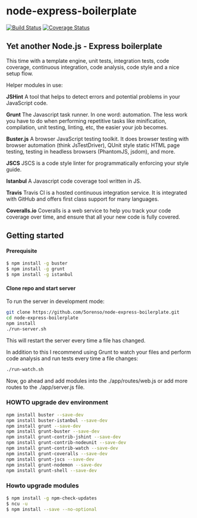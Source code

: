 # node-express-boilerplate
[![Build Status](https://travis-ci.org/5orenso/node-express-boilerplate.svg?branch=master)](https://travis-ci.org/5orenso/node-express-boilerplate)
[![Coverage Status](https://coveralls.io/repos/5orenso/node-express-boilerplate/badge.svg)](https://coveralls.io/r/5orenso/node-express-boilerplate)

## Yet another Node.js - Express boilerplate

This time with a template engine, unit tests, integration tests, code coverage, continuous integration, code analysis, code style and a nice setup flow.

Helper modules in use:

__JSHint__
A tool that helps to detect errors and potential problems in your JavaScript code.

__Grunt__
The Javascript task runner. In one word: automation. The less work you have to do when performing repetitive tasks like minification, compilation, unit testing, linting, etc, the easier your job becomes.

__Buster.js__
A browser JavaScript testing toolkit. It does browser testing with browser automation (think JsTestDriver), QUnit style static HTML page testing, testing in headless browsers (PhantomJS, jsdom), and more.

__JSCS__
JSCS is a code style linter for programmatically enforcing your style guide.

__Istanbul__
A Javascript code coverage tool written in JS.

__Travis__
Travis CI is a hosted continuous integration service. It is integrated with GitHub and offers first class support for many languages.

__Coveralls.io__
Coveralls is a web service to help you track your code coverage over time, and ensure that all your new code is fully covered.


## Getting started

#### Prerequisite

```bash
$ npm install -g buster
$ npm install -g grunt
$ npm install -g istanbul
```

#### Clone repo and start server

To run the server in development mode:
```bash
git clone https://github.com/5orenso/node-express-boilerplate.git
cd node-express-boilerplate
npm install
./run-server.sh
```

This will restart the server every time a file has changed.


In addition to this I recommend using Grunt to watch your files and perform code analysis and run tests every time a file changes:
```bash
./run-watch.sh
```

Now, go ahead and add modules into the ./app/routes/web.js or add more routes to the ./app/server.js file.

### HOWTO upgrade dev environment
```bash
npm install buster --save-dev
npm install buster-istanbul --save-dev
npm install grunt --save-dev
npm install grunt-buster --save-dev
npm install grunt-contrib-jshint --save-dev
npm install grunt-contrib-nodeunit --save-dev
npm install grunt-contrib-watch --save-dev
npm install grunt-coveralls --save-dev
npm install grunt-jscs --save-dev
npm install grunt-nodemon --save-dev
npm install grunt-shell --save-dev
```

### Howto upgrade modules
```bash
$ npm install -g npm-check-updates
$ ncu -u
$ npm install --save --no-optional
```
